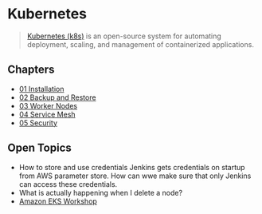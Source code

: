 # Kubernetes

> [Kubernetes (k8s)](https://kubernetes.io/) is an open-source system for automating deployment, scaling, and management of containerized applications.

## Chapters

* [01 Installation](Installation.md)
* [02 Backup and Restore](Backup-and-Restore.md)
* [03 Worker Nodes](Worker-Nodes.md)
* [04 Service Mesh](Service-Mesh.md)
* [05 Security](Security.md)

## Open Topics

* How to store and use credentials
  Jenkins gets credentials on startup from AWS parameter store. How can wwe make sure that only Jenkins can access these credentials.
* What is actually happening when I delete a node?
* [Amazon EKS Workshop](https://eksworkshop.com)